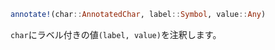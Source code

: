 ```julia
annotate!(char::AnnotatedChar, label::Symbol, value::Any)
```

`char`にラベル付きの値`(label, value)`を注釈します。
